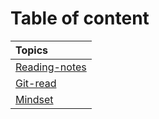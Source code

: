 # Table of content 

| Topics      |
| :---        |
| [Reading-notes](https://basel-almousa.github.io/reading-notes/)|
| [Git-read](https://basel-almousa.github.io/reading-notes/Git-read)  | 
| [Mindset](https://basel-almousa.github.io/reading-notes/README)   |